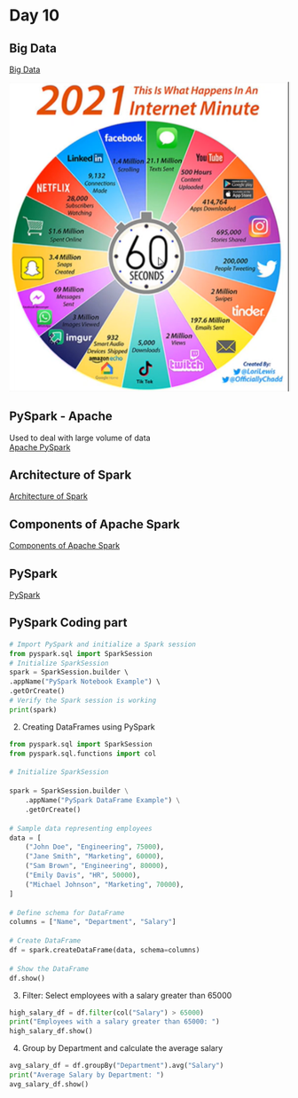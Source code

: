 # Day 10

## Big Data
[Big Data](https://cloud.google.com/learn/what-is-big-data)

![What happens in an Internet Minute](../Images/PySpark/10_1.png)

## PySpark - Apache
Used to deal with large volume of data<br>
[Apache PySpark](https://aws.amazon.com/what-is/apache-spark/)

## Architecture of Spark
[Architecture of Spark](https://medium.com/@amitjoshi7/spark-architecture-a-deep-dive-2480ef45f0be)

## Components of Apache Spark
[Components of Apache Spark](https://www.knowledgehut.com/tutorials/apache-spark-tutorial/apache-spark-components)

## PySpark
[PySpark](https://www.databricks.com/glossary/pyspark)

## PySpark Coding part

```python
# Import PySpark and initialize a Spark session
from pyspark.sql import SparkSession
# Initialize SparkSession
spark = SparkSession.builder \     
.appName("PySpark Notebook Example") \     
.getOrCreate()
# Verify the Spark session is working 
print(spark)
```

2. Creating DataFrames using PySpark
```python
from pyspark.sql import SparkSession
from pyspark.sql.functions import col

# Initialize SparkSession

spark = SparkSession.builder \
    .appName("PySpark DataFrame Example") \
    .getOrCreate()

# Sample data representing employees
data = [
    ("John Doe", "Engineering", 75000),
    ("Jane Smith", "Marketing", 60000),
    ("Sam Brown", "Engineering", 80000),
    ("Emily Davis", "HR", 50000),
    ("Michael Johnson", "Marketing", 70000),
]
 
# Define schema for DataFrame
columns = ["Name", "Department", "Salary"]
 
# Create DataFrame
df = spark.createDataFrame(data, schema=columns)
 
# Show the DataFrame
df.show()
```

3. Filter: Select employees with a salary greater than 65000
```python
high_salary_df = df.filter(col("Salary") > 65000)
print("Employees with a salary greater than 65000: ")
high_salary_df.show()
```

4. Group by Department and calculate the average salary
```python
avg_salary_df = df.groupBy("Department").avg("Salary")
print("Average Salary by Department: ")
avg_salary_df.show()
```